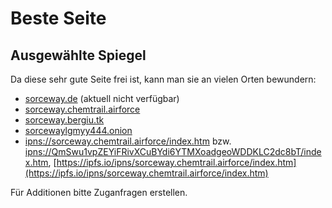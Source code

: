 # Beste Seite

## Ausgewählte Spiegel

Da diese sehr gute Seite frei ist, kann man sie an vielen Orten bewundern:

- [sorceway.de](https://www.sorceway.de/) (aktuell nicht verfügbar)
- [sorceway.chemtrail.airforce](https://sorceway.chemtrail.airforce/)
- [sorceway.bergiu.tk](https://sorceway.bergiu.tk/)
- [sorcewaylgmyy444.onion](http://sorcewaylgmyy444.onion)
- [ipns://sorceway.chemtrail.airforce/index.htm](ipns://sorceway.chemtrail.airforce/index.htm) bzw. [ipns://QmSwu1vpZEYiFRivXCuBYdi6YTMXoadgeoWDDKLC2dc8bT/index.htm](ipns://QmSwu1vpZEYiFRivXCuBYdi6YTMXoadgeoWDDKLC2dc8bT/index.htm), [https://ipfs.io/ipns/sorceway.chemtrail.airforce/index.htm](https://ipfs.io/ipns/sorceway.chemtrail.airforce/index.htm)

Für Additionen bitte Zuganfragen erstellen.
